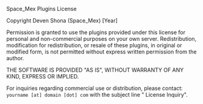 Space_Mex Plugins License

Copyright Deven Shona (Space_Mex) [Year]

Permission is granted to use the plugins provided under this license for personal and non-commercial purposes on your own server. Redistribution, modification for redistribution, or resale of these plugins, in original or modified form, is not permitted without express written permission from the author.

THE SOFTWARE IS PROVIDED "AS IS", WITHOUT WARRANTY OF ANY KIND, EXPRESS OR IMPLIED.

For inquiries regarding commercial use or distribution, please contact: `yourname [at] domain [dot] com` with the subject line "<Plugin Name> License Inquiry".